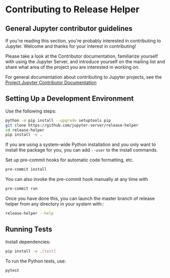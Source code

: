 # Contributing to Release Helper

## General Jupyter contributor guidelines

If you're reading this section, you're probably interested in contributing to
Jupyter. Welcome and thanks for your interest in contributing!

Please take a look at the Contributor documentation, familiarize yourself with
using the Jupyter Server, and introduce yourself on the mailing list and
share what area of the project you are interested in working on.

For general documentation about contributing to Jupyter projects, see the
[Project Jupyter Contributor Documentation](https://jupyter.readthedocs.io/en/latest/contributor/content-contributor.html)

## Setting Up a Development Environment

Use the following steps:

```bash
python -m pip install --upgrade setuptools pip
git clone https://github.com/jupyter-server/release-helper
cd release-helper
pip install -e .
```

If you are using a system-wide Python installation and you only want to install the package for you,
you can add `--user` to the install commands.

Set up pre-commit hooks for automatic code formatting, etc.

```bash
pre-commit install
```

You can also invoke the pre-commit hook manually at any time with

```bash
pre-commit run
```

Once you have done this, you can launch the master branch of release helper
from any directory in your system with::

```bash
release-helper --help
```

## Running Tests

Install dependencies:

```bash
pip install -e .[test]
```

To run the Python tests, use:

```bash
pytest
```
